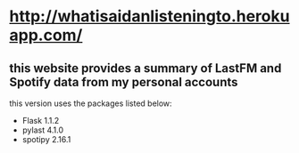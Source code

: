 # http://whatisaidanlisteningto.herokuapp.com/

## this website provides a summary of LastFM and Spotify data from my personal accounts

this version uses the packages listed below:
- Flask 1.1.2
- pylast 4.1.0
- spotipy 2.16.1



